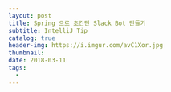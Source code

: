 ```yaml
---
layout: post
title: Spring 으로 초간단 Slack Bot 만들기
subtitle: IntelliJ Tip
catalog: true
header-img: https://i.imgur.com/avC1Xor.jpg
thumbnail:
date: 2018-03-11
tags:
  -
---
```


